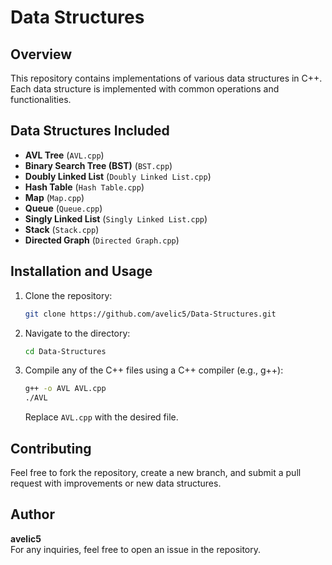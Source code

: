 # Data Structures

## Overview
This repository contains implementations of various data structures in C++. Each data structure is implemented with common operations and functionalities.

## Data Structures Included
- **AVL Tree** (`AVL.cpp`)
- **Binary Search Tree (BST)** (`BST.cpp`)
- **Doubly Linked List** (`Doubly Linked List.cpp`)
- **Hash Table** (`Hash Table.cpp`)
- **Map** (`Map.cpp`)
- **Queue** (`Queue.cpp`)
- **Singly Linked List** (`Singly Linked List.cpp`)
- **Stack** (`Stack.cpp`)
- **Directed Graph** (`Directed Graph.cpp`)

## Installation and Usage
1. Clone the repository:
   ```sh
   git clone https://github.com/avelic5/Data-Structures.git
   ```
2. Navigate to the directory:
   ```sh
   cd Data-Structures
   ```
3. Compile any of the C++ files using a C++ compiler (e.g., g++):
   ```sh
   g++ -o AVL AVL.cpp
   ./AVL
   ```
   Replace `AVL.cpp` with the desired file.

## Contributing
Feel free to fork the repository, create a new branch, and submit a pull request with improvements or new data structures.

## Author
**avelic5**  
For any inquiries, feel free to open an issue in the repository.
